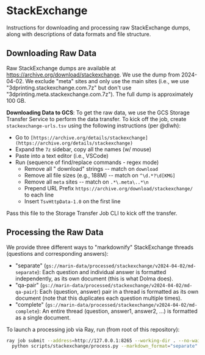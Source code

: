 # StackExchange

Instructions for downloading and processing raw StackExchange dumps, along with descriptions of data formats and file
structure.

## Downloading Raw Data

Raw StackExchange dumps are available at https://archive.org/download/stackexchange. We use the dump from 2024-04-02.
We exclude "meta" sites and only use the main sites (i.e., we use "3dprinting.stackexchange.com.7z" but don't use
"3dprinting.meta.stackexchange.com.7z"). The full dump is approximately 100 GB.

**Downloading Data to GCS**: To get the raw data, we use the GCS Storage Transfer Service to perform the data transfer.
To kick off the job, create `stackexchange-urls.tsv` using the following instructions (per @dlwh):

- Go to `[https://archive.org/details/stackexchange](https://archive.org/details/stackexchange)`
- Expand the `7z` sidebar, copy all the names (w/ mouse)
- Paste into a text editor (i.e., VSCode)
- Run (sequence of find/replace commands - regex mode) 
  + Remove all " download" strings -- match on `download `
  + Remove all file sizes (e.g., 188M) -- match on `^\d.*?\d[KMG]`
  + Remove all `meta` sites -- match on `.*\.meta\..*\n`
  + Prepend URL Prefix `https://archive.org/download/stackexchange/` to each line
  + Insert `TsvHttpData-1.0` on the first line

Pass this file to the Storage Transfer Job CLI to kick off the transfer.

## Processing the Raw Data

We provide three different ways to "markdownify" StackExchange threads (questions and corresponding answers):
- "separate" (`gs://marin-data/processed/stackexchange/v2024-04-02/md-separate`): Each question and individual answer is
  formatted independently, as its own document (this is what Dolma does).
- "qa-pair" (`gs://marin-data/processed/stackexchange/v2024-04-02/md-qa-pair`): Each (question, answer) pair in a thread
  is formatted as its own document (note that this duplicates each question multiple times).
- "complete" (`gs://marin-data/processed/stackexchange/v2024-04-02/md-complete`): An entire thread (question, answer1, 
  answer2, ...) is formatted as a single document.

To launch a processing job via Ray, run (from root of this repository):

```bash
ray job submit --address=http://127.0.0.1:8265 --working-dir . --no-wait -- \ 
  python scripts/stackexchange/process.py --markdown_format="separate" 
```
